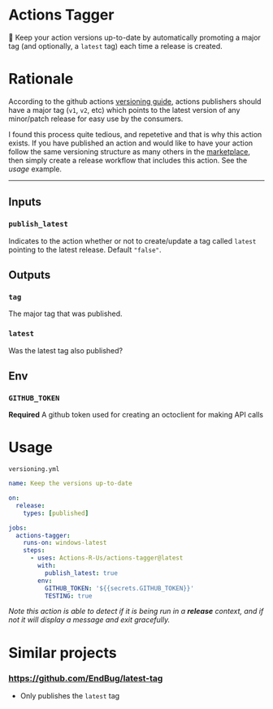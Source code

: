 # Actions Tagger
:speedboat: Keep your action versions up-to-date by automatically promoting a major tag (and optionally, a `latest` tag) each time a release is created.

# Rationale
According to the github actions [versioning guide](https://github.com/actions/toolkit/blob/master/docs/action-versioning.md#versioning), actions publishers should have a major tag (`v1`, `v2`, etc) which points to the latest version of any minor/patch release for easy use by the consumers.

I found this process quite tedious, and repetetive and that is why this action exists. If you have published an action and would like to have your action follow the same versioning structure as many others in the [marketplace](https://github.com/marketplace?type=actions), then simply create a release workflow that includes this action. See the _usage_ example.

---
## Inputs

### `publish_latest`

Indicates to the action whether or not to create/update a tag called `latest` pointing to the latest release. Default `"false"`.

## Outputs

### `tag`

The major tag that was published.

### `latest`

Was the latest tag also published?

## Env

### `GITHUB_TOKEN`

**Required** A github token used for creating an octoclient for making API calls

# Usage

`versioning.yml`
```yaml
name: Keep the versions up-to-date

on:
  release:
    types: [published]

jobs:
  actions-tagger:
    runs-on: windows-latest
    steps:
      - uses: Actions-R-Us/actions-tagger@latest
        with:
          publish_latest: true
        env:
          GITHUB_TOKEN: '${{secrets.GITHUB_TOKEN}}'
          TESTING: true
```

_Note this action is able to detect if it is being run in a **release** context, and if not it will display a message and exit gracefully._

# Similar projects

### https://github.com/EndBug/latest-tag
- Only publishes the `latest` tag

